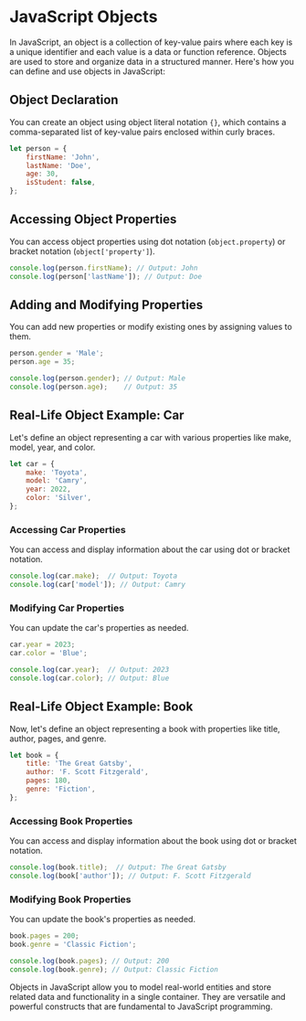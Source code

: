 # JavaScript Objects

In JavaScript, an object is a collection of key-value pairs where each key is a unique identifier and each value is a data or function reference. Objects are used to store and organize data in a structured manner. Here's how you can define and use objects in JavaScript:

## Object Declaration

You can create an object using object literal notation `{}`, which contains a comma-separated list of key-value pairs enclosed within curly braces.

```javascript
let person = {
    firstName: 'John',
    lastName: 'Doe',
    age: 30,
    isStudent: false,
};
```

## Accessing Object Properties

You can access object properties using dot notation (`object.property`) or bracket notation (`object['property']`).

```javascript
console.log(person.firstName); // Output: John
console.log(person['lastName']); // Output: Doe
```

## Adding and Modifying Properties

You can add new properties or modify existing ones by assigning values to them.

```javascript
person.gender = 'Male';
person.age = 35;

console.log(person.gender); // Output: Male
console.log(person.age);    // Output: 35
```

## Real-Life Object Example: Car

Let's define an object representing a car with various properties like make, model, year, and color.

```javascript
let car = {
    make: 'Toyota',
    model: 'Camry',
    year: 2022,
    color: 'Silver',
};
```

### Accessing Car Properties

You can access and display information about the car using dot or bracket notation.

```javascript
console.log(car.make);  // Output: Toyota
console.log(car['model']); // Output: Camry
```

### Modifying Car Properties

You can update the car's properties as needed.

```javascript
car.year = 2023;
car.color = 'Blue';

console.log(car.year);  // Output: 2023
console.log(car.color); // Output: Blue
```

## Real-Life Object Example: Book

Now, let's define an object representing a book with properties like title, author, pages, and genre.

```javascript
let book = {
    title: 'The Great Gatsby',
    author: 'F. Scott Fitzgerald',
    pages: 180,
    genre: 'Fiction',
};
```

### Accessing Book Properties

You can access and display information about the book using dot or bracket notation.

```javascript
console.log(book.title);  // Output: The Great Gatsby
console.log(book['author']); // Output: F. Scott Fitzgerald
```

### Modifying Book Properties

You can update the book's properties as needed.

```javascript
book.pages = 200;
book.genre = 'Classic Fiction';

console.log(book.pages); // Output: 200
console.log(book.genre); // Output: Classic Fiction
```

Objects in JavaScript allow you to model real-world entities and store related data and functionality in a single container. They are versatile and powerful constructs that are fundamental to JavaScript programming.
